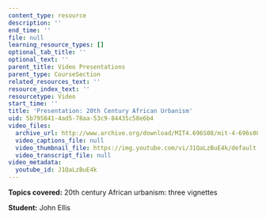 ```yaml
---
content_type: resource
description: ''
end_time: ''
file: null
learning_resource_types: []
optional_tab_title: ''
optional_text: ''
parent_title: Video Presentations
parent_type: CourseSection
related_resources_text: ''
resource_index_text: ''
resourcetype: Video
start_time: ''
title: 'Presentation: 20th Century African Urbanism'
uid: 5b795841-4ad5-78aa-53c9-84435c58e6b4
video_files:
  archive_url: http://www.archive.org/download/MIT4.696S08/mit-4-696s08-john-ellis_300k.mp4
  video_captions_file: null
  video_thumbnail_file: https://img.youtube.com/vi/J1QaLzBuE4k/default.jpg
  video_transcript_file: null
video_metadata:
  youtube_id: J1QaLzBuE4k
---
```


**Topics covered:** 20th century African urbanism: three vignettes

**Student:** John Ellis